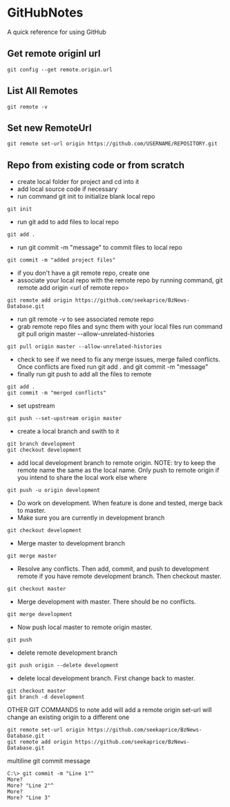 # GitHubNotes
A quick reference for using GitHub

## Get remote originl url
```console
git config --get remote.origin.url
```

## List All Remotes
 ```console
 git remote -v
 ```

## Set new RemoteUrl
```
git remote set-url origin https://github.com/USERNAME/REPOSITORY.git
```
 
## Repo from existing code or from scratch

* create local folder for project and cd into it
* add local source code if necessary
* run command git init to initialize blank local repo
```console
git init
```
* run git add to add files to local repo
```console
git add .
```
* run git commit -m "message" to commit files to local repo
```console
git commit -m "added project files"
```
* if you don't have a git remote repo, create one
* associate your local repo with the remote repo by 
running command, git remote add origin \<url of remote repo\>
```console
git remote add origin https://github.com/seekaprice/BzNews-Database.git
```
* run git remote -v to see associated remote repo
* grab remote repo files and sync them with your local files
run command git pull origin master --allow-unrelated-histories
```console
git pull origin master --allow-unrelated-histories
```
* check to see if we need to fix any merge issues, merge failed conflicts.
Once conflicts are fixed run git add . and git commit -m "message"
* finally run git push to add all the files to remote
```console
git add .
git commit -m "merged conflicts"
```

* set upstream
```console
git push --set-upstream origin master
```
* create a local branch and swith to it
```console
git branch development
git checkout development
```
* add local development branch to remote origin. NOTE: try to keep the remote name
the same as the local name. Only push to remote origin if you intend to share the local 
work else where
```console
git push -u origin development
```
* Do work on development. When feature is done and tested, merge back to master.
* Make sure you are currently in development branch
```console
git checkout development
```
* Merge master to development branch
```console
git merge master
```
* Resolve any conflicts. Then add, commit, and push to development remote if you
have remote development branch. Then checkout master.
```console
git checkout master
```
* Merge development with master. There should be no conflicts. 
```console
git merge development
```
* Now push local master to remote origin master.
```console
git push
```

* delete remote development branch
```console
git push origin --delete development
```

* delete local development branch. First change back to master.
```console
git checkout master
git branch -d development
```


OTHER GIT COMMANDS to note
add will add a remote origin
set-url will change an existing origin to a different one
```console
git remote set-url origin https://github.com/seekaprice/BzNews-Database.git
git remote add origin https://github.com/seekaprice/BzNews-Database.git
```

multiline git commit message
```console
C:\> git commit -m "Line 1"^
More?
More? "Line 2"^
More?
More? "Line 3"
```
